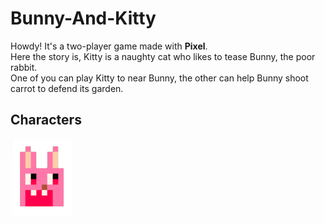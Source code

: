 # Bunny-And-Kitty
Howdy! It's a two-player game made with **Pixel**.  
Here the story is, Kitty is a naughty cat who likes to tease Bunny, the poor rabbit.  
One of you can play Kitty to near Bunny, the other can help Bunny shoot carrot to defend its garden.
## Characters
![Bunny](https://github.com/Pinkowo/Bunny-And-Kitty/blob/master/pics/Bunny.png)
